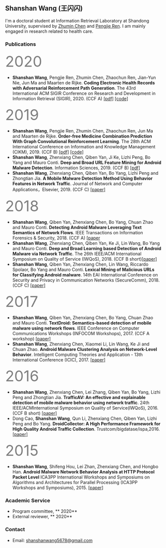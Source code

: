 ## Shanshan Wang (王闪闪)

I'm a doctoral student at Information Retrieval Laboratory at Shandong University, supervised by [Zhumin Chen](http://ir.sdu.edu.cn/~zhuminchen/~zhuminchen_en.htm) and [Pengjie Ren](https://pengjieren.github.io/). 
I am mainly engaged in research related to health care.



### Publications
<font color=gray size=30>2020</font>
* **Shanshan Wang**, Pengjie Ren, Zhumin Chen, Zhaochun Ren, Jian-Yun Nie, Jun Ma and Maarten de Rijke. **Coding Electronic Health Records with Adversarial Reinforcement Path Generation**. The 43rd International ACM SIGIR Conference on Research and Development in Information Retrieval (SIGIR), 2020. (CCF A) [[pdf]]() [[code]](https://github.com/WOW5678/RPGNet)

<font color=gray size=30>2019</font>
* **Shanshan Wang**, Pengjie Ren, Zhumin Chen, Zhaochun Ren, Jun Ma and Maarten de Rijke. **Order-free Medicine Combination Prediction With Graph Convolutional Reinforcement Learning**. The 28th ACM International Conference on Information and Knowledge Management (CIKM), 2019. (CCF B) [[pdf]](https://staff.fnwi.uva.nl/m.derijke/wp-content/papercite-data/pdf/wang-2019-order-free.pdf) [[code]](https://github.com/WOW5678/CompNet)
* **Shanshan Wang**, Zhenxiang Chen, Qiben Yan, Ji Ke, Lizhi Peng, Bo Yang and Mauro Conti. **Deep and Broad URL Feature Mining for Android Malware Detection**. Information Sciences, 2019. (CCF B) [[pdf]](https://www.sciencedirect.com/science/article/pii/S0020025519310539)
* **Shanshan Wang**, Zhenxiang Chen, Qiben Yan, Bo Yang, Lizhi Peng and Zhongtian Jia. **A Mobile Malware Detection Method Using Behavior Features in Network Traffic**. Journal of Network and Computer Applications，Elsevier, 2019. (CCF C) [[paper]](https://www.sciencedirect.com/science/article/pii/S1084804518304028)

<font color=gray size=30>2018</font>
* **Shanshan Wang**, Qiben Yan, Zhenxiang Chen, Bo Yang, Chuan Zhao and Mauro Conti. **Detecting Android Malware Leveraging Text Semantics of Network Flows**. IEEE Transactions on Information Forensics & Security, 2018. (CCF A) [[paper](https://ieeexplore.ieee.org/document/8101555)
* **Shanshan Wang**, Zhenxiang Chen, Qiben Yan, Ke Ji, Lin Wang, Bo Yang and Mauro Conti. **Deep and Broad Learning based Detection of Android Malware via Network Traffic**. The 26th IEEE/ACM International Symposium on Quality of Service (IWQoS), 2018. (CCF B short)[[paper]](https://ieeexplore.ieee.org/abstract/document/8624143/)
* **Shanshan Wang**, Qiben Yan, Zhenxiang Chen, Lin Wang, Riccardo Spolaor, Bo Yang and Mauro Conti. **Lexical Mining of Malicious URLs for Classifying Android malware**. 14th EAI International Conference on Security and Privacy in Communication Networks (SecureComm), 2018. (CCF C) [[paper]](https://link.springer.com/chapter/10.1007/978-3-030-01701-9_14)

<font color=gray size=30>2017</font>
* **Shanshan Wang**, Qiben Yan, Zhenxiang Chen, Bo Yang, Chuan Zhao and Mauro Conti. **TextDroid: Semantics-based detection of mobile malware using network flows**. IEEE Conference on Computer Communications Workshops (INFOCOM Workshops), 2017. (CCF A workshop) [[paper]](https://ieeexplore.ieee.org/document/8116346/)
* **Shanshan Wang**, Zhenxiang Chen, Xiaomei Li, Lin Wang, Ke Ji and Chuan Zhao. **Android Malware Clustering Analysis on Network-Level Behavior**. Intelligent Computing Theories and Application - 13th International Conference (ICIC), 2017. [[paper]](https://link.springer.com/chapter/10.1007/978-3-319-63309-1_71)

<font color=gray size=30>2016</font>
* **Shanshan Wang**, Zhenxiang Chen, Lei Zhang, Qiben Yan, Bo Yang, Lizhi Peng and Zhongtian Jia. **TrafficAV: An effective and explainable detection of mobile malware behavior using network traffic**. 24th IEEE/ACMInternational Symposium on Quality of Service(IWQoS), 2016.(CCF B short) [[paper]](https://ieeexplore.ieee.org/document/7590446)
* Dong Cao, **Shanshan Wang**, Qun Li, Zhenxiang Chen, Qiben Yan, Lizhi Peng and Bo Yang. **DroidCollector: A High Performance Framework for High Quality Android Traffic Collection**. Trustcom/bigdatase/ispa,2016. [[paper]](https://ieeexplore.ieee.org/document/7847152)

<font color=gray size=30>2015</font>
* **Shanshan Wang**, Shifeng Hou, Lei Zhan, Zhenxiang Chen, and Hongbo Han. **Android Malware Network Behavior Analysis at HTTP Protocol Packet Level** ICA3PP International Workshops and Symposiums on Algorithms and Architectures for Parallel Processing (ICA3PP Workshops and Symposiums), 2015. [[paper]](https://link.springer.com/chapter/10.1007/978-3-319-27161-3_45)

### Academic Service
* Program committee, ** 2020**
* External reviewer, ** 2020**

### Contact
* Email: shanshanwang5678@gmail.com
